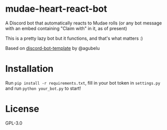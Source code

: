 

# mudae-heart-react-bot

A Discord bot that automatically reacts to Mudae rolls (or any bot message with an embed containing "Claim with" in it, as of present)

This is a pretty lazy bot but it functions, and that's what matters :)

Based on [discord-bot-template](https://github.com/agubelu/discord-bot-template) by @agubelu

# Installation
Run `pip install -r requirements.txt`, fill in your bot token in `settings.py` and run `python your_bot.py` to start!

# License
GPL-3.0